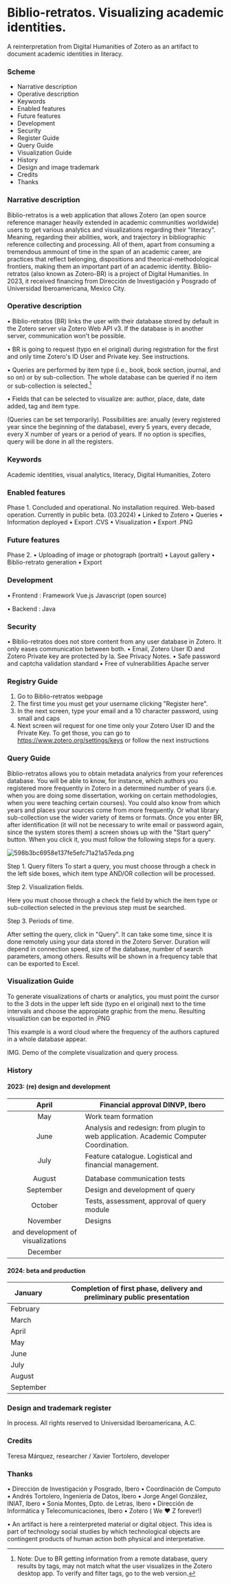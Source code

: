 # Biblio-retratos. Visualizing academic identities.
A reinterpretation from Digital Humanities of Zotero as an artifact to document academic identities in literacy.


### Scheme

- Narrative description
- Operative description
- Keywords
- Enabled features
- Future features
- Development
- Security
- Register Guide
- Query Guide
- Visualization Guide
- History
- Design and image trademark
- Credits
- Thanks



### Narrative description

Biblio-retratos is a web application that allows Zotero (an open source reference manager heavily extended in academic communities worldwide) users to get various analytics and visualizations regarding their "literacy". Meaning, regarding their abilities, work, and trajectory in bibliographic reference collecting and processing. All of them, apart from consuming a tremendous ammount of time in the span of an academic career, are practices that reflect belonging, dispositions and theorical-methodological frontiers, making them an important part of an academic identity. Biblio- retratos (also known as Zotero-BR) is a project of Digital Humanities. In 2023, it received financing from Dirección de Investigación y Posgrado of Universidad Iberoamericana, Mexico City.


### Operative description


• Biblio-retratos (BR) links the user with their database stored by default in the Zotero server via Zotero Web API v3. If the database is in another server, communication won't be possible.

• BR is going to request (typo en el original) during registration for the first and only time Zotero's ID User and Private key. See instructions.

• Queries are performed by item type (i.e., book, book section, journal, and so on) or by sub-collection. The whole database can be queried if no item or sub-collection is selected.[^1]

• Fields that can be selected to visualize are: author, place, date, date added, tag and item type.

(Queries can be set temporarily). Possibilities are: anually (every registered year since the beginning of the database), every 5 years, every decade, every X number of years or a period of years. If no option is specifies, query will be done in all the registers.


### Keywords
Academic identities, visual analytics, literacy, Digital Humanities, Zotero

[^1]:  Note: Due to BR getting information from a remote database, query results by tags, may not match what the user visualizes in the Zotero desktop app. To verify and filter tags, go to the web version.
    

### Enabled features

Phase 1. 
Concluded and operational. No installation required. Web-based operation. Currently in public beta. (03.2024)
	• Linked to Zotero
	• Queries
	• Information deployed
	• Export .CVS
	• Visualization
	• Export .PNG

### Future features

Phase 2.
	• Uploading of image or photograph (portrait)
	• Layout gallery
	• Biblio-retrato generation
	• Export

### Development

• Frontend : Framework Vue.js Javascript (open source)

• Backend : Java

### Security
• Biblio-retratos does not store content from any user database in Zotero. It only eases communication between both.
• Email, Zotero User ID and Zotero Private key are protected by la. See Privacy Notes.
• Safe password and captcha validation standard
• Free of vulnerabilities Apache server

### Registry Guide
1. Go to Biblio-retratos webpage
2. The first time you must get your username clicking "Register here".
3. In the next screen, type your email and a 10 character password, using small and caps
4. Next screen wil request for one time only your Zotero User ID and the Private Key. To get those, you can go to https://www.zotero.org/settings/keys or follow the next instructions

### Query Guide

Biblio-retratos allows you to obtain metadata analyrics from your references database. You will be able to know, for instance, which authors you registered more frequently in Zotero in a determined number of years (i.e. when you are doing some dissertation, working on certain methodologies, when you were teaching certain courses).
You could also know from which years and places your sources come from more frequently. Or what library sub-collection use the wider variety of items or formats. Once you enter BR, after identification (it will not be necessary to write email or password again, since the system stores them) a screen shows up with the "Start query" button. When you click it, you must follow the following steps for a query.


![598b3bc6958e137fe5efc71a21a57eda.png](./598b3bc6958e137fe5efc71a21a57eda.png)



Step 1. Query filters
To start a query, you must choose through a check in the left side boxes, which item type AND/OR collection will be processed.

Step 2. Visualization fields.

Here you must choose through a check the field  by which the item type or sub-collection selected in the previous step must be searched.

Step 3. Periods of time.

After setting the query, click in "Query". It can take some time, since it is done remotely using your data stored in the Zotero Server. Duration will depend in connection speed, size of the database, number of search parameters, among others. Results will be shown in a frequency table that can be exported to Excel.

### Visualization Guide

To generate visualizations of charts or analytics, you must point the cursor to the 3 dots in the upper left side (typo en el original)  next to the time intervals and choose the appropiate graphic from the menu. Resulting visualiztion can be exported in .PNG

This example is a word cloud where the frequency of the authors captured in a whole database appear.

IMG. Demo of the complete visualization and query process.

### History

#### 2023: (re) design and development

| April     | Financial approval DINVP, Ibero                                                        |
|:---------:|----------------------------------------------------------------------------------------|
| May       | Work team formation                                                                    |
| June      | Analysis and redesign: from plugin to web application. Academic Computer Coordination. |
| July      | Feature catalogue. Logistical and financial management.
                               |
| August    | Database communication tests                                                           |
| September | Design and development of query                                                        |
| October   | Tests, assessment, approval of query module                                            |
| November  | Designs
and development of visualizations                                              |
| December  |                                                                                        |


#### 2024: beta and production

| January   | Completion of first phase, delivery and preliminary public presentation |
|-----------|-------------------------------------------------------------------------|
| February  |                                                                         |
| March     |                                                                         |
| April     |                                                                         |
| May       |                                                                         |
| June      |                                                                         |
| July      |                                                                         |
| August    |                                                                         |
| September |                                                                         |

### Design and trademark register

In process. All rights reserved to Universidad Iberoamericana, A.C.

### Credits

Teresa Márquez, researcher / Xavier Tortolero, developer

### Thanks
• Dirección de Investigación y Posgrado, Ibero
• Coordinación de Computo 
• Andrés Tortolero, Ingeniería de Datos, Ibero
• Jorge Angel González, INIAT, Ibero
• Sonia Montes, Dpto. de Letras, Ibero
• Dirección de Informática y Telecomunicaciones, Ibero
• Zotero ( We ❤️ Z forever!)

• An artifact is here a reinterpreted material or digital object. This idea is part of technology social studies by which technological objects are contingent products of human action both physical and interpretative.
